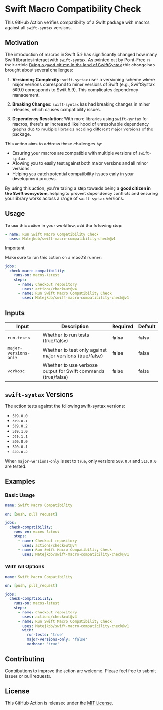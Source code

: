 # Swift Macro Compatibility Check

This GitHub Action verifies compatibility of a Swift package with macros against all `swift-syntax` versions.

## Motivation

The introduction of macros in Swift 5.9 has significantly changed how many Swift libraries interact with `swift-syntax`. As pointed out by Point-Free in their article [Being a good citizen in the land of SwiftSyntax](https://www.pointfree.co/blog/posts/116-being-a-good-citizen-in-the-land-of-swiftsyntax) this change has brought about several challenges:

1. **Versioning Complexity**: `swift-syntax` uses a versioning scheme where major versions correspond to minor versions of Swift (e.g., SwiftSyntax 509.0 corresponds to Swift 5.9). This complicates dependency management.

1. **Breaking Changes**: `swift-syntax` has had breaking changes in minor releases, which causes compatibility issues.

1. **Dependency Resolution**: With more libraries using `swift-syntax` for macros, there's an increased likelihood of unresolvable dependency graphs due to multiple libraries needing different major versions of the package.

This action aims to address these challenges by:

- Ensuring your macros are compatible with multiple versions of `swift-syntax`.
- Allowing you to easily test against both major versions and all minor versions.
- Helping you catch potential compatibility issues early in your development process.

By using this action, you're taking a step towards being a **good citizen in the Swift ecosystem**, helping to prevent dependency conflicts and ensuring your library works across a range of `swift-syntax` versions.

## Usage

To use this action in your workflow, add the following step:

```yaml
- name: Run Swift Macro Compatibility Check
  uses: Matejkob/swift-macro-compatibility-check@v1
```

> [!IMPORTANT]
> Make sure to run this action on a macOS runner:

```yaml
jobs:
  check-macro-compatibility:
    runs-on: macos-latest
    steps:
      - name: Checkout repository
        uses: actions/checkout@v4
      - name: Run Swift Macro Compatibility Check
        uses: Matejkob/swift-macro-compatibility-check@v1
```

## Inputs

| Input                 | Description                                                   | Required | Default |
|-----------------------|---------------------------------------------------------------|----------|---------|
| `run-tests`           | Whether to run tests (true/false)                             | false    | false   |
| `major-versions-only` | Whether to test only against major versions (true/false)      | false    | false   |
| `verbose`             | Whether to use verbose output for Swift commands (true/false) | false    | false   |

## `swift-syntax` Versions

The action tests against the following swift-syntax versions:

- `509.0.0`
- `509.0.1`
- `509.0.2`
- `509.1.0`
- `509.1.1`
- `510.0.0`
- `510.0.1`
- `510.0.2`

When `major-versions-only` is set to `true`, only versions `509.0.0` and `510.0.0` are tested.

## Examples

### Basic Usage

```yaml
name: Swift Macro Compatibility

on: [push, pull_request]

jobs:
  check-compatibility:
    runs-on: macos-latest
    steps:
      - name: Checkout repository
        uses: actions/checkout@v4
      - name: Run Swift Macro Compatibility Check
        uses: Matejkob/swift-macro-compatibility-check@v1
```

### With All Options

```yaml
name: Swift Macro Compatibility

on: [push, pull_request]

jobs:
  check-compatibility:
    runs-on: macos-latest
    steps:
      - name: Checkout repository
        uses: actions/checkout@v4
      - name: Run Swift Macro Compatibility Check
        uses: Matejkob/swift-macro-compatibility-check@v1
        with:
          run-tests: 'true'
          major-versions-only: 'false'
          verbose: 'true'
```

## Contributing

Contributions to improve the action are welcome. Please feel free to submit issues or pull requests.

## License

This GitHub Action is released under the [MIT License](LICENSE).
